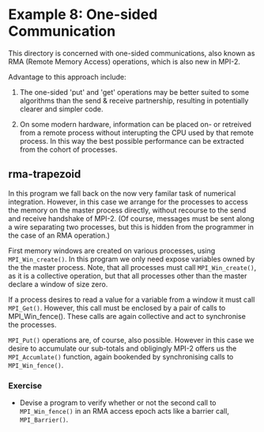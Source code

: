 Example 8: One-sided Communication
==================================

This directory is concerned with one-sided communications,
also known as RMA (Remote Memory Access) operations, which
is also new in MPI-2.

Advantage to this approach include:

1. The one-sided 'put' and 'get' operations may be better
   suited to some algorithms than the send & receive partnership, 
   resulting in potentially clearer and simpler code.

2. On some modern hardware, information can be placed on- 
   or retreived from a remote process without interupting the 
   CPU used by that remote process.  In this way the best
   possible performance can be extracted from the cohort of
   processes. 


rma-trapezoid
-------------

In this program we fall back on the now very familar task of 
numerical integration.  However, in this case we arrange for
the processes to access the memory on the master process 
directly, without recourse to the send and receive handshake 
of MPI-2.  (Of course, messages must be sent along a wire 
separating two processes, but this is hidden from the programmer
in the case of an RMA operation.)

First memory windows are created on various processes, using
`MPI_Win_create()`. In this program we only need expose variables
owned by the the master process.  Note, that all processes must 
call `MPI_Win_create()`, as it is a collective operation, but that
all processes other than the master declare a window of size
zero.

If a process desires to read a value for a variable from a window
it must call `MPI_Get()`.  However, this call must be enclosed by a
pair of calls to MPI_Win_fence().  These calls are again
collective and act to synchronise the processes.

`MPI_Put()` operations are, of course, also possible.  However in
this case we desire to accumulate our sub-totals and obligingly
MPI-2 offers us the `MPI_Accumlate()` function, again bookended
by synchronising calls to `MPI_Win_fence()`.

### Exercise

- Devise a program to verify whether or not the second call to 
  `MPI_Win_fence()` in an RMA access epoch acts like a barrier call,
  `MPI_Barrier()`.
